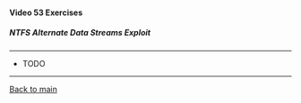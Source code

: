 #### Video 53 Exercises

##### NTFS Alternate Data Streams Exploit

---

- TODO

---

[Back to main](https://github.com/rot0xd/CBTNuggets/blob/master/CEHv9/README.md)

